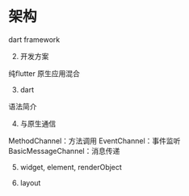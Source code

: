 # 架构

dart framework

2. 开发方案

纯flutter
原生应用混合

3. dart

语法简介

4. 与原生通信

MethodChannel：方法调用
EventChannel：事件监听
BasicMessageChannel：消息传递

5. widget, element, renderObject

6. layout